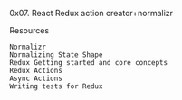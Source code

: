 0x07. React Redux action creator+normalizr

Resources

    Normalizr
    Normalizing State Shape
    Redux Getting started and core concepts
    Redux Actions
    Async Actions
    Writing tests for Redux
